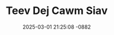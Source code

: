 ---
layout: movie-video-data
date: 2025-03-01 21:25:08 -0882
categories: movie

# Site Attributes
title: "Teev Dej Cawm Siav"
permalink: "/movie/Teev_Dej_Cawm_Siav"

# Movie Attributes
synopsis: "Paj Zaub yog ib tug poj ntsuam nrog txiv yawg thiab niam tij tij laug nyob, niam tij thiab tij laug thiaj tau muab paj zaub mus them nkawv cov nuj nqi. Tsheej Keeb yog paj zaub tus hlub, thaum nws hnov txog Paj zaub cov teeb meem tsheej keeb thiaj tau tuaj cawm Paj Zaub, thiaj muaj kev sib ntaus sib tua. Thov nej soj qab taug lwg mus seb nkawv txoj kev hlub yuav xaus li cas ua tsaug. "
producer: "Keng Lee Production"
director: "Keem Lis, Laim Lauj"
writer: "Keem Lis"
video_link: "https://youtu.be/b2Z3jGNNNEc?si=3aqUVw6lfpcJRDjz"
genre: "Action"
year: ""
release_type: "DVD"
storage: "Center for Hmong Studies"
thumbnail: "/assets/images/movie_thumbnails/Teev Dej Cawm Siav.jpeg"
publishing_company: ""

# Sequels + Parts
base_movie: ""
total_parts: 
sequel: ""

# Movie Cast
cast:
- name: "Keem Lis"
- name: "Xab Thoj"
- name: "Txiab Yaj"
- name: "Npauj Vaj"
---